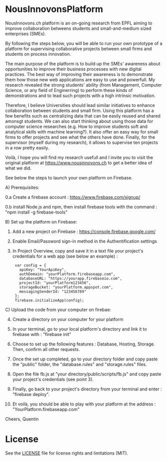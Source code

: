 # NousInnovonsPlatform
NousInnovons.ch platform is an on-going research from EPFL aiming to improve collaboration betweens students and small-and-medium sized enterprises (SMEs).

By following the steps below, you will be able to run your own prototype of a platform for supervising collaborative projects between small firms and students on process innovation.

The main purpose of the platform is to build up the SMEs' awareness about opportunities to improve their business processes with new digital practices. The best way of improving their awareness is to demonstrate them how those new web applications are easy to use and powerfull. My research revealed the strong students' ability  (from Management, Computer Science, or any field of Enginerring) to perform these kinds of demonstrations and to lead such projects with a high intrinsic motivation.

Therefore, I believe Universities should lead similar initiatives to enhance collaboration between students and small firm. Using this platform has a few benefits such as centralizing data that can be easily reused and shared amonsgt students. We can also start thinking about using those data for computer science researches (e.g. How to improve students soft and analytical skills with machine learning?). It also offer an easy way for small firms to offer projects and see what the others have done. Finally, for the supervisor (myself during my research), it allows to supervise ten projects in a row pretty easily.

Voilà, I hope you will find my research usefull and I invite you to visit the original platform at https://www.nousinnovons.ch to get a better idea of what we did.

See below the steps to launch your own platform on Firebase.

A) Prerequisites:

0.a Create a firebase account : https://www.firebase.com/signup/

0.b install Node.js and npm, then install firebase tools with the command : "npm install -g firebase-tools"


B) Set up the platform on Firebase:

1. Add a new project on Firebase : https://console.firebase.google.com/

2. Enable Email/Password sign-in method in the Authentification settings

3. In Project Overview, copy and save it in a text file your project's credentials for a web app (see below an example) :

        var config = {
          apiKey: "YourApiKey",
          authDomain: "yourPlatform.firebaseapp.com",
          databaseURL: "https://yourapp.firebaseio.com",
          projectId: "yourPlatform123456",
          storageBucket: "yourPlatform.appspot.com",
          messagingSenderId: "123456789"
        };
        firebase.initializeApp(config);

C) Upload the code from your computer on firebae:

4. Create a directory on your computer for your platform

5. In your terminal, go to your local platform's directory and link it to firebase with : "firebase init"

6. Choose to set up the following features : Database, Hosting, Storage. Then, confirm all other requests.

7. Once the set up completed, go to your directory folder and copy paste the "public" folder, the "database.rules" and "storage.rules" files.

8. Open the file fb.js at "your directory/public/scripts/fb.js" and copy paste your project's credentials (see point 3).

9. Finally, go back to your project's directory from your terminal and enter : "firebase deploy".

10. Et voilà, you should be able to play with your platform at the address : "YourPlatform.firebaseapp.com"

Cheers, 
Quentin

# License
See the [LICENSE](LICENSE.md) file for license rights and limitations (MIT).
